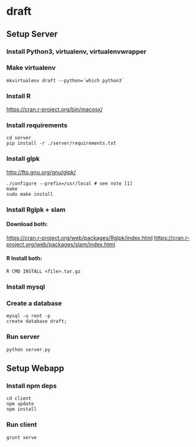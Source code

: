 # draft

## Setup Server

### Install Python3, virtualenv, virtualenvwrapper

### Make virtualenv
```
mkvirtualenv draft --python=`which python3`
```

### Install R
https://cran.r-project.org/bin/macosx/

### Install requirements
```
cd server
pip install -r ./server/requirements.txt
```

### Install glpk
http://ftp.gnu.org/gnu/glpk/

```
./configure --prefix=/usr/local # see note [1]
make
sudo make install
```

### Install Rglpk + slam

#### Download both:
https://cran.r-project.org/web/packages/Rglpk/index.html
https://cran.r-project.org/web/packages/slam/index.html

#### R Install both:
```
R CMD INSTALL <file>.tar.gz
```

### Install mysql

### Create a database
```
mysql -u root -p
create database draft;
```

### Run server
```
python server.py
```

## Setup Webapp

### Install npm deps
```
cd client
npm update
npm install
```

### Run client
```
grunt serve
```
